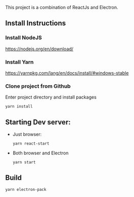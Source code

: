 This project is a combination of ReactJs and Electron.
## Install Instructions
### Install NodeJS
https://nodejs.org/en/download/

### Install Yarn
https://yarnpkg.com/lang/en/docs/install/#windows-stable

### Clone project from Github
Enter project directory and install packages

`yarn install`

## Starting Dev server:
- Just browser: 

    `yarn react-start`
- Both browser and Electron

    `yarn start`

## Build
`yarn electron-pack`
